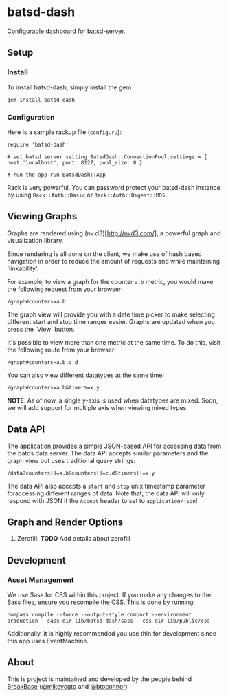 batsd-dash
==========

Configurable dashboard for [batsd-server](https://github.com/noahhl/batsd).

## Setup

### Install

To install batsd-dash, simply install the gem

    gem install batsd-dash

### Configuration

Here is a sample rackup file (`config.ru`):
    
    require 'batsd-dash'

    # set batsd server setting BatsdDash::ConnectionPool.settings = { host:'localhost', port: 8127, pool_size: 8 }

    # run the app run BatsdDash::App

Rack is very powerful. You can password protect your batsd-dash instance 
by using `Rack::Auth::Basic` or `Rack::Auth::Digest::MD5`.

## Viewing Graphs

Graphs are rendered using (nv.d3)[http://nvd3.com/], a powerful graph
and visualization library.

Since rendering is all done on the client, we make use of hash based
navigation in order to reduce the amount of requests and while 
maintaining 'linkability'.

For example, to view a graph for the counter `a.b` metric, you would make 
the following request from your browser:

    /graph#counters=a.b

The graph view will provide you with a date time picker to make selecting
different start and stop time ranges easier. Graphs are updated when you 
press the 'View' button.

It's possible to view more than one metric at the same time. To do this, 
visit the following route from your browser:

    /graph#counters=a.b,c.d

You can also view different datatypes at the same time:

    /graph#counters=a.b&timers=x.y

__NOTE__: As of now, a single y-axis is used when datatypes are mixed.
Soon, we will add support for multiple axis when viewing mixed types.

## Data API

The application provides a simple JSON-based API for accessing data from
the batds data server. The data API accepts similar parameters and the
graph view but uses traditional query strings: 

    /data?counters[]=a.b&counters[]=c.d&timers[]=x.y

The data API also accepts a `start` and `stop` unix timestamp parameter 
foraccessing different ranges of data. Note that, the data API will
only respond with JSON if the `Accept` header to set to `application/json`!

## Graph and Render Options

1. Zerofill:
   __TODO__ Add details about zerofill


## Development

### Asset Management

We use Sass for CSS within this project. If you make any changes to the Sass
files, ensure you recompile the CSS. This is done by running:
    
    compass compile --force --output-style compact --environment production --sass-dir lib/batsd-dash/sass --css-dir lib/public/css

Additionally, it is highly recommended you use thin for development since this
app uses EventMachine.

## About

This is project is maintained and developed by the people behind [BreakBase](http://breakbase.com) ([@mikeycgto](https://twitter.com/mikeycgto) and [@btoconnor](https://twitter.com/btoconnor))
